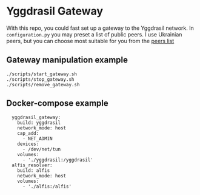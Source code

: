 # Yggdrasil Gateway

With this repo, you could fast set up a gateway to the Yggdrasil network. In `configuration.py` you may preset a list of public peers. I use Ukrainian peers, but you can choose most suitable for you from the [peers list](https://github.com/yggdrasil-network/public-peers)

## Gateway manipulation example

```
./scripts/start_gateway.sh
./scripts/stop_gateway.sh
./scripts/remove_gateway.sh
```

## Docker-compose example

```
  yggdrasil_gateway:
    build: yggdrasil
    network_mode: host
    cap_add:
      - NET_ADMIN
    devices:
      - /dev/net/tun
    volumes:
      - './yggdrasil:/yggdrasil'
  alfis_resolver:
    build: alfis
    network_mode: host
    volumes:
      - './alfis:/alfis'
```
